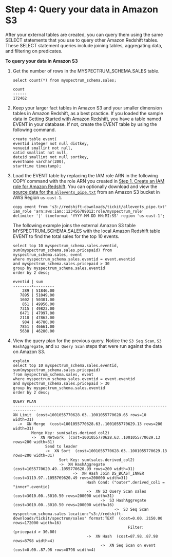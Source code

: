 # Step 4: Query your data in Amazon S3<a name="c-getting-started-using-spectrum-query-s3-data"></a>

After your external tables are created, you can query them using the same SELECT statements that you use to query other Amazon Redshift tables\. These SELECT statement queries include joining tables, aggregating data, and filtering on predicates\. <a name="spectrum-get-started-query-s3-data"></a>

**To query your data in Amazon S3**

1. Get the number of rows in the MYSPECTRUM\_SCHEMA\.SALES table\. 

   ```
   select count(*) from myspectrum_schema.sales;
   ```

   ```
   count 
   ------
   172462
   ```

1. Keep your larger fact tables in Amazon S3 and your smaller dimension tables in Amazon Redshift, as a best practice\. If you loaded the sample data in [Getting Started with Amazon Redshift](https://docs.aws.amazon.com/redshift/latest/gsg/getting-started.html), you have a table named EVENT in your database\. If not, create the EVENT table by using the following command\.

   ```
   create table event(
   eventid integer not null distkey,
   venueid smallint not null,
   catid smallint not null,
   dateid smallint not null sortkey,
   eventname varchar(200),
   starttime timestamp);
   ```

1. Load the EVENT table by replacing the IAM role ARN in the following COPY command with the role ARN you created in [Step 1\. Create an IAM role for Amazon Redshift](c-getting-started-using-spectrum-create-role.md)\. You can optionally download and view the [ source data for the `allevents_pipe.txt`](https://s3.amazonaws.com/redshift-downloads/tickit/allevents_pipe.txt) from an Amazon S3 bucket in AWS Region `us-east-1`\.

   ```
   copy event from 's3://redshift-downloads/tickit/allevents_pipe.txt' 
   iam_role 'arn:aws:iam::123456789012:role/myspectrum_role'
   delimiter '|' timeformat 'YYYY-MM-DD HH:MI:SS' region 'us-east-1';
   ```

   The following example joins the external Amazon S3 table MYSPECTRUM\_SCHEMA\.SALES with the local Amazon Redshift table EVENT to find the total sales for the top 10 events\.

   ```
   select top 10 myspectrum_schema.sales.eventid, sum(myspectrum_schema.sales.pricepaid) from myspectrum_schema.sales, event
   where myspectrum_schema.sales.eventid = event.eventid
   and myspectrum_schema.sales.pricepaid > 30
   group by myspectrum_schema.sales.eventid
   order by 2 desc;
   ```

   ```
   eventid | sum     
   --------+---------
       289 | 51846.00
      7895 | 51049.00
      1602 | 50301.00
       851 | 49956.00
      7315 | 49823.00
      6471 | 47997.00
      2118 | 47863.00
       984 | 46780.00
      7851 | 46661.00
      5638 | 46280.00
   ```

1. View the query plan for the previous query\. Notice the `S3 Seq Scan`, `S3 HashAggregate`, and `S3 Query Scan` steps that were run against the data on Amazon S3\.

   ```
   explain
   select top 10 myspectrum_schema.sales.eventid, sum(myspectrum_schema.sales.pricepaid) 
   from myspectrum_schema.sales, event
   where myspectrum_schema.sales.eventid = event.eventid
   and myspectrum_schema.sales.pricepaid > 30
   group by myspectrum_schema.sales.eventid
   order by 2 desc;
   ```

   ```
   QUERY PLAN                                                                                                                                                                                
   -----------------------------------------------------------------------------
   XN Limit  (cost=1001055770628.63..1001055770628.65 rows=10 width=31)                                                                                                                      
     ->  XN Merge  (cost=1001055770628.63..1001055770629.13 rows=200 width=31)                                                                                                               
           Merge Key: sum(sales.derived_col2)                                                                                                                                                
           ->  XN Network  (cost=1001055770628.63..1001055770629.13 rows=200 width=31)                                                                                                       
                 Send to leader                                                                                                                                                              
                 ->  XN Sort  (cost=1001055770628.63..1001055770629.13 rows=200 width=31)                                                                                                    
                       Sort Key: sum(sales.derived_col2)                                                                                                                                     
                       ->  XN HashAggregate  (cost=1055770620.49..1055770620.99 rows=200 width=31)                                                                                           
                             ->  XN Hash Join DS_BCAST_INNER  (cost=3119.97..1055769620.49 rows=200000 width=31)                                                                             
                                   Hash Cond: ("outer".derived_col1 = "inner".eventid)                                                                                                       
                                   ->  XN S3 Query Scan sales  (cost=3010.00..5010.50 rows=200000 width=31)                                                                                  
                                         ->  S3 HashAggregate  (cost=3010.00..3010.50 rows=200000 width=16)                                                                                  
                                               ->  S3 Seq Scan myspectrum_schema.sales location:"s3://redshift-downloads/tickit/spectrum/sales" format:TEXT  (cost=0.00..2150.00 rows=172000 width=16)
                                                     Filter: (pricepaid > 30.00)                                                                                                             
                                   ->  XN Hash  (cost=87.98..87.98 rows=8798 width=4)                                                                                                        
                                         ->  XN Seq Scan on event  (cost=0.00..87.98 rows=8798 width=4)
   ```